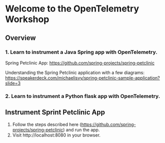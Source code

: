 # Welcome to the OpenTelemetry Workshop 

## Overview
### 1. Learn to instrument a Java Spring app with OpenTelemetry. 
Spring Petclinic App: https://github.com/spring-projects/spring-petclinic

Understanding the Spring Petclinic application with a few diagrams: 
https://speakerdeck.com/michaelisvy/spring-petclinic-sample-application?slide=3


### 2. Learn to instrument a Python flask app with OpenTelemetry. 




## Instrument Sprint Petclinic App 

1. Follow the steps described here (https://github.com/spring-projects/spring-petclinic) and run the app. 
2. Visit http://localhost:8080 in your browser.



